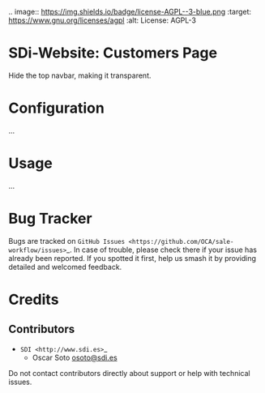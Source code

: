 
.. image:: https://img.shields.io/badge/license-AGPL--3-blue.png
   :target: https://www.gnu.org/licenses/agpl
   :alt: License: AGPL-3

SDi-Website: Customers Page
===========================

Hide the top navbar, making it transparent.

Configuration
=============

...

Usage
=====

...

Bug Tracker
===========

Bugs are tracked on `GitHub Issues
<https://github.com/OCA/sale-workflow/issues>`_. In case of trouble, please
check there if your issue has already been reported. If you spotted it first,
help us smash it by providing detailed and welcomed feedback.

Credits
=======

Contributors
------------

* `SDI <http://www.sdi.es>`_
  * Oscar Soto <osoto@sdi.es>

Do not contact contributors directly about support or help with technical issues.

